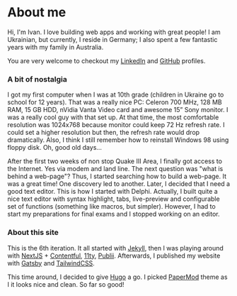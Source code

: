 # About me

Hi, I'm Ivan. I love building web apps and working with great people! I am Ukrainian, but currently, I reside in Germany; I also spent a few fantastic years with my family in Australia.

You are very welcome to checkout my [LinkedIn](https://www.linkedin.com/in/ivandemchenko) and [GitHub](https://www.github.com/raqystyle) profiles.

### A bit of nostalgia

I got my first computer when I was at 10th grade (children in Ukraine go to school for 12 years). That was a really nice PC: Celeron 700 MHz, 128 MB RAM, 15 GB HDD, nVidia Vanta Video card and awesome 15” Sony monitor. I was a really cool guy with that set up. At that time, the most comfortable resolution was 1024x768 because monitor could keep 72 Hz refresh rate. I could set a higher resolution but then, the refresh rate would drop dramatically. Also, I think I still remember how to reinstall Windows 98 using floppy disk. Oh, good old days…

After the first two weeks of non stop Quake III Area, I finally got access to the Internet. Yes via modem and land line. The next question was "what is behind a web-page"? Thus, I started searching how to build a web-page. It was a great time! One discovery led to another. Later, I decided that I need a good text editor. This is how I started with Delphi. Actually, I built quite a nice text editor with syntax highlight, tabs, live-preview and configurable set of functions (something like macros, but simpler). However, I had to start my preparations for final exams and I stopped working on an editor.

### About this site

This is the 6th iteration. It all started with [Jekyll](https://jekyllrb.com/), then I was playing around with [NextJS](https://nextjs.org/) + [Contentful](https://www.contentful.com/), [11ty](https://www.11ty.dev/), [Publii](https://getpublii.com/). Afterwards, I published my website with [Gatsby](https://www.gatsbyjs.com/) and [TailwindCSS](https://tailwindcss.com/).

This time around, I decided to give [Hugo](https://gohugo.io) a go. I picked [PaperMod](https://github.com/adityatelange/hugo-PaperMod) theme as I it looks nice and clean. So far so good!
